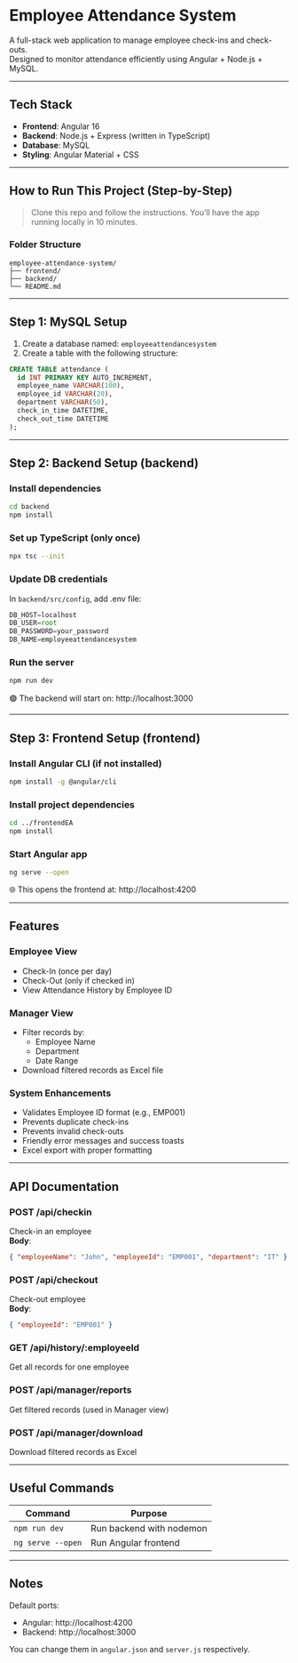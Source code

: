 # Employee Attendance System

A full-stack web application to manage employee check-ins and check-outs.  
Designed to monitor attendance efficiently using Angular + Node.js + MySQL.

---

## Tech Stack

- **Frontend**: Angular 16
- **Backend**: Node.js + Express (written in TypeScript)
- **Database**: MySQL
- **Styling**: Angular Material + CSS

---

## How to Run This Project (Step-by-Step)

> Clone this repo and follow the instructions. You’ll have the app running locally in 10 minutes.

### Folder Structure

```
employee-attendance-system/
├── frontend/
├── backend/
└── README.md
```

---

## Step 1: MySQL Setup

1. Create a database named: `employeeattendancesystem`
2. Create a table with the following structure:

```sql
CREATE TABLE attendance (
  id INT PRIMARY KEY AUTO_INCREMENT,
  employee_name VARCHAR(100),
  employee_id VARCHAR(20),
  department VARCHAR(50),
  check_in_time DATETIME,
  check_out_time DATETIME
);
```

---

## Step 2: Backend Setup (backend)

### Install dependencies
```bash
cd backend
npm install
```

### Set up TypeScript (only once)
```bash
npx tsc --init
```

### Update DB credentials

In `backend/src/config`, add .env file:

```ts
DB_HOST=localhost
DB_USER=root
DB_PASSWORD=your_password
DB_NAME=employeeattendancesystem
```

### Run the server
```bash
npm run dev
```

🟢 The backend will start on: http://localhost:3000

---

## Step 3: Frontend Setup (frontend)

### Install Angular CLI (if not installed)
```bash
npm install -g @angular/cli
```

### Install project dependencies
```bash
cd ../frontendEA
npm install
```

### Start Angular app
```bash
ng serve --open
```

🌐 This opens the frontend at: http://localhost:4200

---

## Features

### Employee View
- Check-In (once per day)
- Check-Out (only if checked in)
- View Attendance History by Employee ID

### Manager View
- Filter records by:
  - Employee Name
  - Department
  - Date Range
- Download filtered records as Excel file

### System Enhancements
- Validates Employee ID format (e.g., EMP001)
- Prevents duplicate check-ins
- Prevents invalid check-outs
- Friendly error messages and success toasts
- Excel export with proper formatting

---

## API Documentation

### POST /api/checkin
Check-in an employee  
**Body**:
```json
{ "employeeName": "John", "employeeId": "EMP001", "department": "IT" }
```

### POST /api/checkout
Check-out employee  
**Body**:
```json
{ "employeeId": "EMP001" }
```

### GET /api/history/:employeeId
Get all records for one employee

### POST /api/manager/reports
Get filtered records (used in Manager view)

### POST /api/manager/download
Download filtered records as Excel

---

##  Useful Commands

| Command             | Purpose                  |
|---------------------|--------------------------|
| `npm run dev`       | Run backend with nodemon |
| `ng serve --open`   | Run Angular frontend     |

---

## Notes

Default ports:

- Angular: http://localhost:4200  
- Backend: http://localhost:3000

You can change them in `angular.json` and `server.js` respectively.
